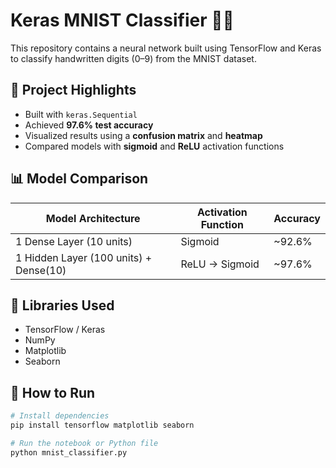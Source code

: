 # Keras MNIST Classifier 🧠🔢

This repository contains a neural network built using TensorFlow and Keras to classify handwritten digits (0–9) from the MNIST dataset.

## 📌 Project Highlights

- Built with `keras.Sequential`
- Achieved **97.6% test accuracy**
- Visualized results using a **confusion matrix** and **heatmap**
- Compared models with **sigmoid** and **ReLU** activation functions

## 📊 Model Comparison

| Model Architecture            | Activation Function | Accuracy |
|------------------------------|---------------------|----------|
| 1 Dense Layer (10 units)     | Sigmoid             | ~92.6%   |
| 1 Hidden Layer (100 units) + Dense(10) | ReLU → Sigmoid     | ~97.6%   |

## 🔧 Libraries Used

- TensorFlow / Keras
- NumPy
- Matplotlib
- Seaborn

## 🧪 How to Run

```bash
# Install dependencies
pip install tensorflow matplotlib seaborn

# Run the notebook or Python file
python mnist_classifier.py

